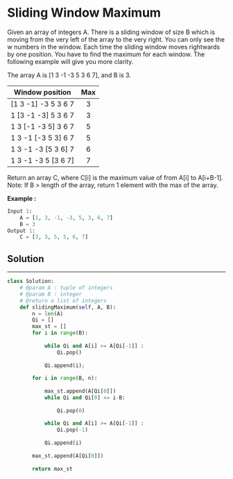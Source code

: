 <h1>Sliding Window Maximum</h1>

<p>
Given an array of integers A. There is a sliding window of size B which
is moving from the very left of the array to the very right.
You can only see the w numbers in the window. Each time the sliding window moves
rightwards by one position. You have to find the maximum for each window.
The following example will give you more clarity.

The array A is [1 3 -1 -3 5 3 6 7], and B is 3.

|   Window position   | Max |
| :-----------------: | :-: |
| [1 3 -1] -3 5 3 6 7 |  3  |
| 1 [3 -1 -3] 5 3 6 7 |  3  |
| 1 3 [-1 -3 5] 3 6 7 |  5  |
| 1 3 -1 [-3 5 3] 6 7 |  5  |
| 1 3 -1 -3 [5 3 6] 7 |  6  |
| 1 3 -1 -3 5 [3 6 7] |  7  |

Return an array C, where C[i] is the maximum value of from A[i] to A[i+B-1].
Note: If B > length of the array, return 1 element with the max of the array.
</p>

<p><b>Example :</b>
<br>

```python
Input 1:
    A = [1, 3, -1, -3, 5, 3, 6, 7]
    B = 3
Output 1:
    C = [3, 3, 5, 5, 6, 7]
```
</p>

<h2>Solution</h2>

***

```python
class Solution:
    # @param A : tuple of integers
    # @param B : integer
    # @return a list of integers
    def slidingMaximum(self, A, B):
        n = len(A)
        Qi = []
        max_st = []
        for i in range(B): 
        	
        	while Qi and A[i] >= A[Qi[-1]] : 
        		Qi.pop() 
        	
        	Qi.append(i); 
        	
        for i in range(B, n): 
        	
        	max_st.append(A[Qi[0]])
        	while Qi and Qi[0] <= i-B: 
        		
        		Qi.pop(0) 
        
        	while Qi and A[i] >= A[Qi[-1]] : 
        		Qi.pop(-1) 
        	
        	Qi.append(i) 
        
        max_st.append(A[Qi[0]])
        
        return max_st
```